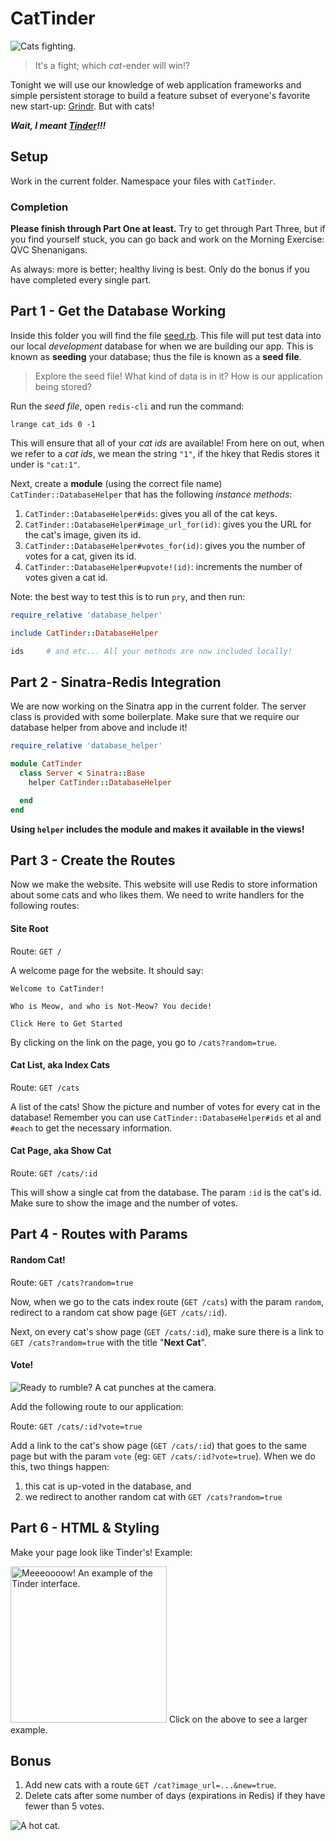 # CatTinder

![Cats fighting.](img/cat-fight.jpg)

> It's a fight; which *cat*-ender will win!?

Tonight we will use our knowledge of web application frameworks and simple
persistent storage to build a feature subset of everyone's favorite new
start-up: [Grindr](http://grindr.com). But with cats!

***Wait, I meant [Tinder](http://www.gotinder.com)!!!***

## Setup

Work in the current folder. Namespace your files with `CatTinder`.

### Completion

**Please finish through Part One at least.** Try to get through Part Three, but
if you find yourself stuck, you can go back and work on the Morning Exercise:
QVC Shenanigans.

As always: more is better; healthy living is best. Only do the bonus if you have
completed every single part.

## Part 1 - Get the Database Working

Inside this folder you will find the file [seed.rb](seed.rb). This file will put
test data into our local *development* database for when we are building our
app. This is known as **seeding** your database; thus the file is known as a
**seed file**.

> Explore the seed file! What kind of data is in it? How is our application
> being stored?

Run the *seed file*, open `redis-cli` and run the command:

```
lrange cat_ids 0 -1
```

This will ensure that all of your *cat ids* are available! From here on out,
when we refer to a *cat ids*, we mean the string `"1"`, if the hkey that
Redis stores it under is `"cat:1"`.

Next, create a **module** (using the correct file name)
`CatTinder::DatabaseHelper` that has the following *instance methods*:

1. `CatTinder::DatabaseHelper#ids`: gives you all of the cat keys.
1. `CatTinder::DatabaseHelper#image_url_for(id)`: gives you the URL for the
   cat's image, given its id.
1. `CatTinder::DatabaseHelper#votes_for(id)`: gives you the number of votes for
    a cat, given its id.
1. `CatTinder::DatabaseHelper#upvote!(id)`: increments the number of votes given
    a cat id.

Note: the best way to test this is to run `pry`, and then run:

```ruby
require_relative 'database_helper'

include CatTinder::DatabaseHelper

ids     # and etc... All your methods are now included locally!
```

## Part 2 - Sinatra-Redis Integration

We are now working on the Sinatra app in the current folder. The server class is
provided with some boilerplate. Make sure that we require our database helper
from above and include it!

```ruby
require_relative 'database_helper'

module CatTinder
  class Server < Sinatra::Base
    helper CatTinder::DatabaseHelper

  end
end
```

**Using `helper` includes the module and makes it available in the views!**

## Part 3 - Create the Routes

Now we make the website. This website will use Redis to store information about
some cats and who likes them. We need to write handlers for the following routes:

#### Site Root

Route: `GET /`

A welcome page for the website. It should say:

```
Welcome to CatTinder!

Who is Meow, and who is Not-Meow? You decide!

Click Here to Get Started
```

By clicking on the link on the page, you go to `/cats?random=true`.

#### Cat List, aka Index Cats

Route: `GET /cats`

A list of the cats! Show the picture and number of votes for every cat in the
database! Remember you can use `CatTinder::DatabaseHelper#ids` et al and `#each`
to get the necessary information.

#### Cat Page, aka Show Cat

Route: `GET /cats/:id`

This will show a single cat from the database. The param `:id` is the cat's id.
Make sure to show the image and the number of votes.

## Part 4 - Routes with Params

#### Random Cat!

Route: `GET /cats?random=true`

Now, when we go to the cats index route (`GET /cats`) with the param `random`,
redirect to a random cat show page (`GET /cats/:id`).

Next, on every cat's show page (`GET /cats/:id`), make sure there is a link to
`GET /cats?random=true` with the title "**Next Cat**".

#### Vote!

![Ready to rumble? A cat punches at the camera.](img/cat-fighter.jpg)

Add the following route to our application:

Route: `GET /cats/:id?vote=true`

Add a link to the cat's show page (`GET /cats/:id`) that goes to the same page
but with the param `vote` (eg: `GET /cats/:id?vote=true`). When we do this, two
things happen:

1. this cat is up-voted in the database, and
1. we redirect to another random cat with `GET /cats?random=true`

## Part 6 - HTML &amp; Styling

Make your page look like Tinder's! Example:

<img alt="Meeeoooow! An example of the Tinder interface." src="img/tinder-large-example.png" height="250" />
<caption>Click on the above to see a larger example.</caption>

## Bonus

1. Add new cats with a route `GET /cat?image_url=...&new=true`.
1. Delete cats after some number of days (expirations in Redis) if they have
   fewer than 5 votes.

![A hot cat.](img/hot-cat.jpg)
